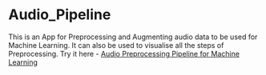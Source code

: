 # Audio_Pipeline
This is an App for Preprocessing and Augmenting audio data to be used for Machine Learning. It can also be used to visualise all the steps of Preprocessing.
Try it here - [Audio Preprocessing Pipeline for Machine Learning](https://share.streamlit.io/jarvis1000x/audio_pipeline/main/AudioPipe.py)
